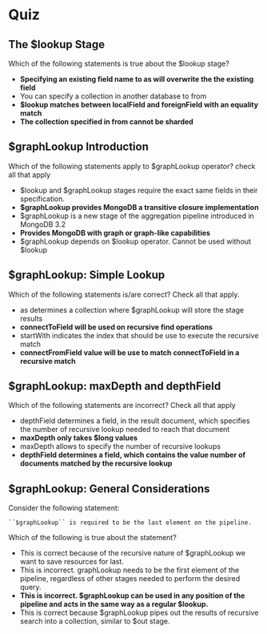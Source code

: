 # Quiz

## The $lookup Stage

Which of the following statements is true about the $lookup stage?

- **Specifying an existing field name to as will overwrite the the existing field**
- You can specify a collection in another database to from
- **$lookup matches between localField and foreignField with an equality match**
- **The collection specified in from cannot be sharded**

## $graphLookup Introduction

Which of the following statements apply to $graphLookup operator? check all that apply

- $lookup and $graphLookup stages require the exact same fields in their specification.
- **$graphLookup provides MongoDB a transitive closure implementation**
- $graphLookup is a new stage of the aggregation pipeline introduced in MongoDB 3.2
- **Provides MongoDB with graph or graph-like capabilities**
- $graphLookup depends on $lookup operator. Cannot be used without $lookup

## $graphLookup: Simple Lookup

Which of the following statements is/are correct? Check all that apply.

- as determines a collection where $graphLookup will store the stage results
- **connectToField will be used on recursive find operations**
- startWith indicates the index that should be use to execute the recursive match
- **connectFromField value will be use to match connectToField in a recursive match**

## $graphLookup: maxDepth and depthField

Which of the following statements are incorrect? Check all that apply

- depthField determines a field, in the result document, which specifies the number of recursive lookup needed to reach that document
- **maxDepth only takes $long values**
- maxDepth allows to specify the number of recursive lookups
- **depthField determines a field, which contains the value number of documents matched by the recursive lookup**

## $graphLookup: General Considerations

Consider the following statement:

```
``$graphLookup`` is required to be the last element on the pipeline.
```

Which of the following is true about the statement?

- This is correct because of the recursive nature of $graphLookup we want to save resources for last.
- This is incorrect. graphLookup needs to be the first element of the pipeline, regardless of other stages needed to perform the desired query.
- **This is incorrect. $graphLookup can be used in any position of the pipeline and acts in the same way as a regular $lookup.**
- This is correct because $graphLookup pipes out the results of recursive search into a collection, similar to $out stage.